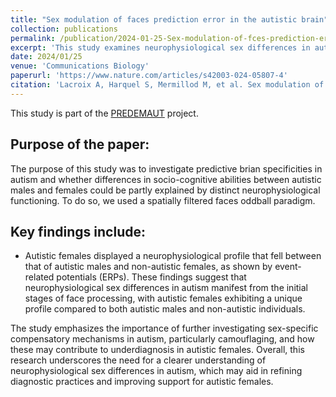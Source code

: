 ```yaml
---
title: "Sex modulation of faces prediction error in the autistic brain"
collection: publications
permalink: /publication/2024-01-25-Sex-modulation-of-fces-prediction-error-in-the-autistic-brain
excerpt: 'This study examines neurophysiological sex differences in autism, focusing on early stages of face processing. Using an event-related potentials (ERP) paradigm, the research reveals that autistic females show a distinct neurophysiological profile, positioned between autistic males and non-autistic females. These findings suggest that autistic females may have different neural processing patterns, potentially contributing to underdiagnosis. The study calls for further exploration of sex-specific compensatory mechanisms and the concept of camouflaging in autism.'
date: 2024/01/25
venue: 'Communications Biology'
paperurl: 'https://www.nature.com/articles/s42003-024-05807-4'
citation: 'Lacroix A, Harquel S, Mermillod M, et al. Sex modulation of faces prediction error in the autistic brain. <i>Communications Biology</i>. 7(1):1-12. doi:10.1038/s42003-024-05807-4'
---
```


This study is part of the [PREDEMAUT](/projects/001_Predemaut) project.  


## Purpose of the paper:  

The purpose of this study was to investigate predictive brian specificities in autism and whether differences in socio-cognitive abilities between autistic males and females could be partly explained by distinct neurophysiological functioning. 
To do so, we used a spatially filtered faces oddball paradigm.

## Key findings include:  

- Autistic females displayed a neurophysiological profile that fell between that of autistic males and non-autistic females, as shown by event-related potentials (ERPs). These findings suggest that neurophysiological sex differences in autism manifest from the initial stages of face processing, with autistic females exhibiting a unique profile compared to both autistic males and non-autistic individuals.

The study emphasizes the importance of further investigating sex-specific compensatory mechanisms in autism, particularly camouflaging, and how these may contribute to underdiagnosis in autistic females.
Overall, this research underscores the need for a clearer understanding of neurophysiological sex differences in autism, which may aid in refining diagnostic practices and improving support for autistic females.